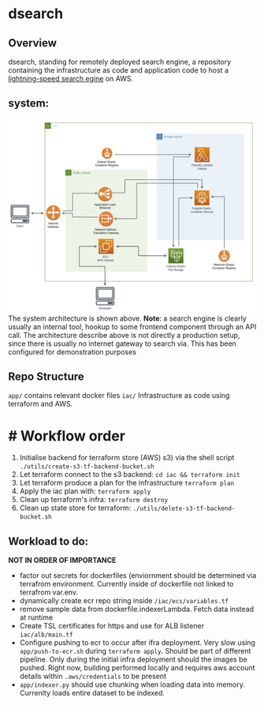 # **dsearch** 
## Overview 
dsearch, standing for remotely deployed search engine, a repository containing the infrastructure as code and application code to host a [lightning-speed search egine](https://www.meilisearch.com/) on AWS.

## system:
![](media/searchArchitecture.png "MLFlow configuration")
The system architecture is shown above. **Note**: a search engine is clearly usually an internal tool, hookup to some frontend component through an API call.  The architecture  describe above  is not directly a production setup, since there is usually no internet gateway to search via. This has been configured for demonstration purposes 


## Repo Structure
`app/` contains relevant docker files
`iac/` Infrastructure as code using terraform and AWS.

# # Workflow order
1) Initialise backend for terraform store (AWS) s3) via the shell script
`./utils/create-s3-tf-backend-bucket.sh`
2) Let terraform connect to the s3 backend:
`cd iac && terraform init`
3) Let terraform produce a plan for the infrastructure
`terraform plan`
4) Apply the iac plan with:
`terraform apply`
5) Clean up terraform's infra:
`terraform destroy`
6) Clean up state store for terraform:
`./utils/delete-s3-tf-backend-bucket.sh`


## Workload to do:
**NOT IN ORDER OF IMPORTANCE**
- factor out secrets for dockerfiles (enviornment should be determined via terrafrom environment. Currently inside of dockerfile not linked to terrafrom var.env. 
- dynamically create ecr repo string inside `/iac/ecs/variables.tf`
- remove sample data from dockerfile.indexerLambda. Fetch data instead at runtime 
- Create TSL certificates for https and use for ALB listener `iac/alb/main.tf`
- Configure pushing to ecr to occur after ifra deployment. Very slow using `app/push-to-ecr.sh` during `terraform apply`. Should be part of different pipeline. Only during the initial infra deployment should the images be pushed. Right now, building performed locally and requires aws account details within `.aws/credentials` to be present
- `app/indexer.py` should use chunking when loading data into memory. Currenlty loads entire dataset to be indexed.
